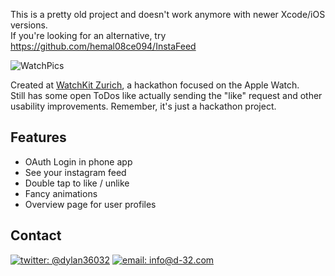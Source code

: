 This is a pretty old project and doesn't work anymore with newer Xcode/iOS versions.<br/>
If you're looking for an alternative, try https://github.com/hemal08ce094/InstaFeed


![WatchPics](http://46.105.26.1/uploads/watchpics.jpg)

Created at [WatchKit Zurich](http://watchkitzurich.ch), a hackathon focused on the Apple Watch.   
Still has some open ToDos like actually sending the "like" request and other usability improvements. Remember, it's just a hackathon project.


Features
---
- OAuth Login in phone app
- See your instagram feed
- Double tap to like / unlike
- Fancy animations
- Overview page for user profiles

Contact
---

[![twitter: @dylan36032](http://img.shields.io/badge/twitter-%40dylan36032-blue.svg?style=flat)](https://twitter.com/dylan36032) 
[![email: info@d-32.com](http://img.shields.io/badge/email-info%40d--32.com-orange.svg?style=flat)](mailto:info@d-32.com)
